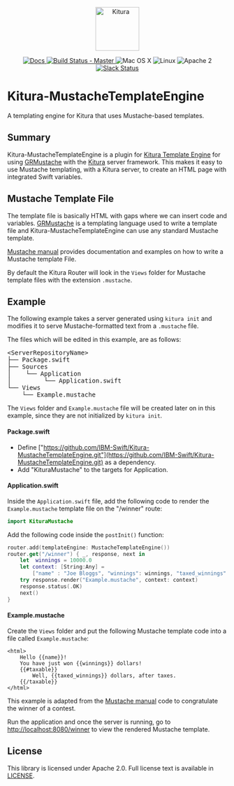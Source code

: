 <p align="center">
<a href="http://kitura.io/">
<img src="https://raw.githubusercontent.com/IBM-Swift/Kitura/master/Sources/Kitura/resources/kitura-bird.svg?sanitize=true" height="100" alt="Kitura">
</a>
</p>


<p align="center">
<a href="http://www.kitura.io/">
<img src="https://img.shields.io/badge/docs-kitura.io-1FBCE4.svg" alt="Docs">
</a>
<a href="https://travis-ci.org/IBM-Swift/Kitura-MustacheTemplateEngine">
<img src="https://travis-ci.org/IBM-Swift/Kitura-MustacheTemplateEngine.svg?branch=master" alt="Build Status - Master">
</a>
<img src="https://img.shields.io/badge/os-Mac%20OS%20X-green.svg?style=flat" alt="Mac OS X">
<img src="https://img.shields.io/badge/os-linux-green.svg?style=flat" alt="Linux">
<img src="https://img.shields.io/badge/license-Apache2-blue.svg?style=flat" alt="Apache 2">
<a href="http://swift-at-ibm-slack.mybluemix.net/">
<img src="http://swift-at-ibm-slack.mybluemix.net/badge.svg" alt="Slack Status">
</a>
</p>

# Kitura-MustacheTemplateEngine
A templating engine for Kitura that uses Mustache-based templates.

## Summary
Kitura-MustacheTemplateEngine is a plugin for [Kitura Template Engine](https://github.com/IBM-Swift/Kitura-TemplateEngine.git) for using [GRMustache](https://github.com/IBM-Swift/GRMustache.swift.git) with the [Kitura](https://github.com/IBM-Swift/Kitura) server framework. This makes it easy to use Mustache templating, with a Kitura server, to create an HTML page with integrated Swift variables.

## Mustache Template File
The template file is basically HTML with gaps where we can insert code and variables. [GRMustache](https://github.com/IBM-Swift/GRMustache.swift.git) is a templating language used to write a template file and Kitura-MustacheTemplateEngine can use any standard Mustache template.

[Mustache manual](https://mustache.github.io/mustache.5.html) provides documentation and examples on how to write a Mustache template File.

By default the Kitura Router will look in the `Views` folder for Mustache template files with the extension `.mustache`.


## Example
The following example takes a server generated using `kitura init` and modifies it to serve Mustache-formatted text from a `.mustache` file.

The files which will be edited in this example, are as follows:

<pre>
&lt;ServerRepositoryName&gt;
├── Package.swift
├── Sources
│    └── Application
│         └── Application.swift
└── Views
    └── Example.mustache
</pre>

The `Views` folder and `Example.mustache` file will be created later on in this example, since they are not initialized by `kitura init`.

#### Package.swift
* Define ["https://github.com/IBM-Swift/Kitura-MustacheTemplateEngine.git"](https://github.com/IBM-Swift/Kitura-MustacheTemplateEngine.git)  as a dependency.
* Add "KituraMustache" to the targets for Application.

#### Application.swift
Inside the `Application.swift` file, add the following code to render the `Example.mustache` template file on the "/winner" route:

```swift
import KituraMustache
```

Add the following code inside the `postInit()` function:

```swift
router.add(templateEngine: MustacheTemplateEngine())
router.get("/winner") { _, response, next in
    let  winnings = 10000.0
    let context: [String:Any] =
        ["name" : "Joe Bloggs", "winnings": winnings, "taxed_winnings": winnings * 0.6, "taxable" : true]
    try response.render("Example.mustache", context: context)
    response.status(.OK)
    next()
}
```

#### Example.mustache
Create the `Views` folder and put the following Mustache template code into a file called `Example.mustache`:

```
<html>
    Hello {{name}}!
    You have just won {{winnings}} dollars!
    {{#taxable}}
        Well, {{taxed_winnings}} dollars, after taxes.
    {{/taxable}}
</html>
```
This example is adapted from the [Mustache manual](https://mustache.github.io/mustache.5.html) code to congratulate the winner of a contest.

Run the application and once the server is running, go to [http://localhost:8080/winner](http://localhost:8080/winner) to view the rendered Mustache template.

## License
This library is licensed under Apache 2.0. Full license text is available in [LICENSE](https://github.com/IBM-Swift/Kitura-MustacheTemplateEngine/blob/master/LICENSE.txt).
